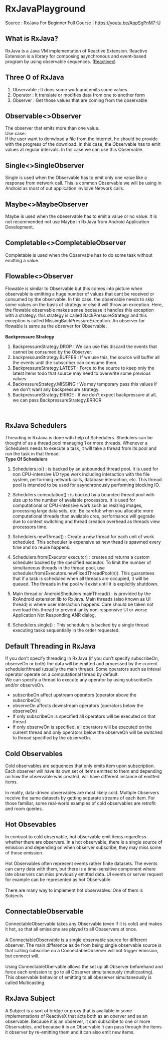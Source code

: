 # RxJavaPlayground
Source : RxJava For Beginner Full Course | https://youtu.be/AppSgPnM7-U



## What is RxJava?
RxJava is a Java VM implementation of Reactive Extension. Reactive Extension is a library for composing asynchronous and event-based program by using observable sequences. ([Reactivex](https://reactivex.io/))

## Three O of RxJava
1. Observable : It does some work and emits some values
2. Operator : It translate or modifies data from one to another form
3. Observer : Get those values that are coming from the observable


## Observable<>Observer
The observer that emits more than one value.<br>
Use case:<br>
If the user want to donwload a file from the internet, he should be provide with the progress of the download. In this case, the Observable has to emit values at regular intervals. In ths case we can use this Observable.

## Single<>SingleObserver
Single is used when the Observable has to emit only one value like a response from network call. This is common Observable we will be using in Android as most of out application invlolve Network calls.
 
## Maybe<>MaybeObserver
Maybe is used when the obeservable has to emit a value or no value. It is not recommended not use Maybe in RxJava from Android Application Development.

## Completable<>CompletableObserver
Completable is used when the Observable has to do some task without emitting a value.

## Flowable<>Observer
Flowable is similar to Observable but this comes into picture when observable is emitting a huge number of values that cant be received or consumed by the observable. In this case, the observable needs to skip some values on the basis of strategy or else it will throw an exception. Here, the flowable observable makes sense because it handles this exception with a strategy. this strategy is called BackPressureStrategy and this exception is called MissingBackPressureException. An observer for flowable is same as the observer for Observable.<br>
<br>
**Backpressure Strategy**

1. BackpressureStrategy.DROP : We can use this discard the events that cannot be consumed by the Observer.
2. backpressureStrategy.BUFFER : If we use this, the source will buffer all the events until the subscriber can consume them.
3. BackpressureStrategy.LATEST : Force to the source to keep only the latest items todo that source may need to overwrite some previous values.
4. BackressureStrategy.MISSING : We may temporary pass this values if we don't want any backpressure strategy.
5. BackpressureStrategy.ERROE : If we don't expect backpressure at all, we can pass BackpressureStrategy.ERROR 
<br>

## RxJava Schedulers

Threading in RxJava is done with help of Schedulers. Shedulers can be thought of as a thread pool managing 1 or more threads. Whenever a Schedulers needs to execute a task, it will take a thread from its pool and run the task in that thread.
<br>
**Type Of Schedulers**
<br>
1. Schedulers.io() : is backed by an unbounded thread pool. It is used for non CPU-intensive I/O type work including interaction with the file system, performing network calls, database interaction, etc. This thread pool is intended to be used for asynchronously performing blocking IO.

2. Schedulers.computation() : is backed by a bounded thread pool with size up to the number of available processors. It is used for computational or CPU-intensive work such as resizing images, processing large data sets, etc. Be careful: when you allocatte more computational threads than available cres, performance will gegrade due to context switching and thread creation overhead as threads view processors time.

3. Schedulers.newThread() : Create a new thread for each unit of work scheduled. This scheduler is expensive as new thead is spawned every time and no reuse happens.

4. Schedulers.from(Executor executor) : creates ad returns a custom scheduler backed by the specified exceutor. To limit the number of simultaneous threads in the thread pool, use scheduler.from(Executors.newFixedThreadPool(n)). This guarantees that if a task is scheduled when all threads are occupied, it will be queued. The threads in the pool will exist until it is explicitly shutdown.

5. Main thread or AndroidShedulers.mainThread() : is provided by the RxAndroid extension lib to RxJava. Main threads (also known as UI thread) is where user interaction happens. Care should be taken not overload this thread to prevent janky non-responsive UI or worse Application Not Responding ANR dialog.

6. Schedulers.single() : This schedulers is backed by a single thread executing tasks sequentially in the order requested.

## Default Threading in RxJava
If you don't specify threading in RxJava (if you don't specify subscribeOn, observeOn or both) the data will be emitted and processed by the current scheduler/thread (usually the main thread). Some operators such as inteval operator operate on a computational thread by default.
<br>
We can specify a thread to execute any operator by using subscribeOn and/or observeOn.
- subscribeOn affect upstream operators (operator above the subscribeOn)
- observeOn affects downstream operators (operators below the observeOn)
- If only subscribeOn is specified all operators will be executed on that thread
- If only observeOn is specified, all operators will be executed on the current thread and only operators below the observeOn will be switched to thread specified by the observeOn.

## Cold Observables
Cold observables are sequences that only emits item upon subscription. Each observer will have its own set of items emitted to them and depending on how the observable was created, will have different instance of emitted items.
<br>
<br>
In reality, data-driven observables are most likely cold. Multiple Observers receive the same datasets by getting separate streams of each item. For those familiar, some real-world examples of cold observables are retrofit and room queries.

## Hot Obsevables
In contrast to cold observable, hot observable emit items regardless whether there are observers. In a hot observable, there is a single source of emission and depending on when observer subscribe, they may miss some of those emission.
<br> 
<br>
Hot Observables often represent events rather finite datasets. The events can carry data with them, but there is a time-sensitive component where late observers can miss previously emitted data. UI events or server request for example can be represented as hot Observable.
<br>
<br>
There are many way to implement hot observables. One of them is Subjects.

## ConnectableObservable
ConnectableObservable takes any Observable (even if it is cold) and makes it hot, so that all emissions are played to all Obaservers at once.<br><br>
A ConnectableObservable is a single observable source for different observer. The main difference aside from being single observable source is that calling subscribe on a ConnectableObserver will not trigger emission, but connect will.<br><br>
Using ConnectableObervable allows the set up all Observer beforehand and force each emission to go to all Observer simultaneously (multicasting). This observable behavior of emitting to all obeserver simultaneously is called Multicasting.

## RxJava Subject
A Subject is a sort of bridge or proxy that is available in some implementations of ReactiveX that acts both as an oberver and as an observable. Because it is an observer, it can subscribe to one or more Observables, and because it is an Observable it can pass through the items it observer by re-emitting them and it can also emit new items.
